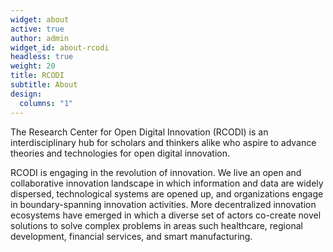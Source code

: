 ```yaml
---
widget: about
active: true
author: admin
widget_id: about-rcodi
headless: true
weight: 20
title: RCODI
subtitle: About
design:
  columns: "1"
---
```

The Research Center for Open Digital Innovation (RCODI) is an interdisciplinary hub for scholars and thinkers alike who aspire to advance theories and technologies for open digital innovation.



RCODI is engaging in the revolution of innovation. We live an open and collaborative innovation landscape in which information and data are widely dispersed, technological systems are opened up, and organizations engage in boundary-spanning innovation activities. More decentralized innovation ecosystems have emerged in which a diverse set of actors co-create novel solutions to solve complex problems in areas such healthcare, regional development, financial services, and smart manufacturing.